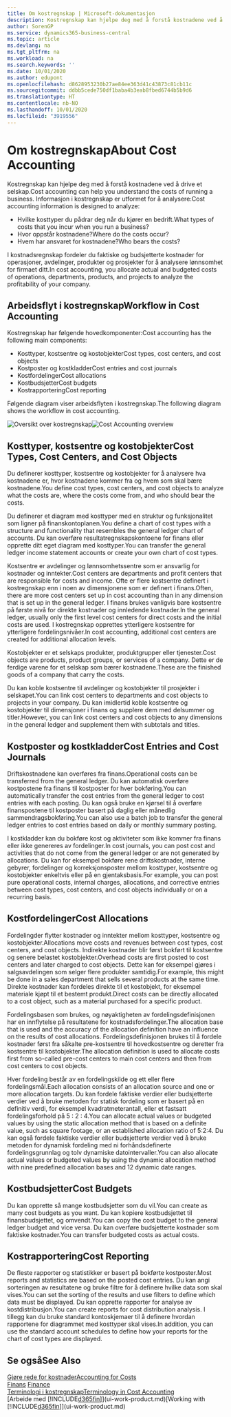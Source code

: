 ```yaml
---
title: Om kostregnskap | Microsoft-dokumentasjon
description: Kostregnskap kan hjelpe deg med å forstå kostnadene ved å drive et selskap.
author: SorenGP
ms.service: dynamics365-business-central
ms.topic: article
ms.devlang: na
ms.tgt_pltfrm: na
ms.workload: na
ms.search.keywords: ''
ms.date: 10/01/2020
ms.author: edupont
ms.openlocfilehash: d8628953230b27ae84ee363d41c43873c81cb11c
ms.sourcegitcommit: ddbb5cede750df1baba4b3eab8fbed6744b5b9d6
ms.translationtype: HT
ms.contentlocale: nb-NO
ms.lasthandoff: 10/01/2020
ms.locfileid: "3919556"
---
```

# <a name="about-cost-accounting"></a><span data-ttu-id="5d92c-103">Om kostregnskap</span><span class="sxs-lookup"><span data-stu-id="5d92c-103">About Cost Accounting</span></span>
<span data-ttu-id="5d92c-104">Kostregnskap kan hjelpe deg med å forstå kostnadene ved å drive et selskap.</span><span class="sxs-lookup"><span data-stu-id="5d92c-104">Cost accounting can help you understand the costs of running a business.</span></span> <span data-ttu-id="5d92c-105">Informasjon i kostregnskap er utformet for å analysere:</span><span class="sxs-lookup"><span data-stu-id="5d92c-105">Cost accounting information is designed to analyze:</span></span>  

-   <span data-ttu-id="5d92c-106">Hvilke kosttyper du pådrar deg når du kjører en bedrift.</span><span class="sxs-lookup"><span data-stu-id="5d92c-106">What types of costs that you incur when you run a business?</span></span>  
-   <span data-ttu-id="5d92c-107">Hvor oppstår kostnadene?</span><span class="sxs-lookup"><span data-stu-id="5d92c-107">Where do the costs occur?</span></span>  
-   <span data-ttu-id="5d92c-108">Hvem har ansvaret for kostnadene?</span><span class="sxs-lookup"><span data-stu-id="5d92c-108">Who bears the costs?</span></span>  

<span data-ttu-id="5d92c-109">I kostnadsregnskap fordeler du faktiske og budsjetterte kostnader for operasjoner, avdelinger, produkter og prosjekter for å analysere lønnsomhet for firmaet ditt.</span><span class="sxs-lookup"><span data-stu-id="5d92c-109">In cost accounting, you allocate actual and budgeted costs of operations, departments, products, and projects to analyze the profitability of your company.</span></span>  

## <a name="workflow-in-cost-accounting"></a><span data-ttu-id="5d92c-110">Arbeidsflyt i kostregnskap</span><span class="sxs-lookup"><span data-stu-id="5d92c-110">Workflow in Cost Accounting</span></span>  
<span data-ttu-id="5d92c-111">Kostregnskap har følgende hovedkomponenter:</span><span class="sxs-lookup"><span data-stu-id="5d92c-111">Cost accounting has the following main components:</span></span>  

-   <span data-ttu-id="5d92c-112">Kosttyper, kostsentre og kostobjekter</span><span class="sxs-lookup"><span data-stu-id="5d92c-112">Cost types, cost centers, and cost objects</span></span>  
-   <span data-ttu-id="5d92c-113">Kostposter og kostkladder</span><span class="sxs-lookup"><span data-stu-id="5d92c-113">Cost entries and cost journals</span></span>  
-   <span data-ttu-id="5d92c-114">Kostfordelinger</span><span class="sxs-lookup"><span data-stu-id="5d92c-114">Cost allocations</span></span>  
-   <span data-ttu-id="5d92c-115">Kostbudsjetter</span><span class="sxs-lookup"><span data-stu-id="5d92c-115">Cost budgets</span></span>
-   <span data-ttu-id="5d92c-116">Kostrapportering</span><span class="sxs-lookup"><span data-stu-id="5d92c-116">Cost reporting</span></span>  

<span data-ttu-id="5d92c-117">Følgende diagram viser arbeidsflyten i kostregnskap.</span><span class="sxs-lookup"><span data-stu-id="5d92c-117">The following diagram shows the workflow in cost accounting.</span></span>  

<span data-ttu-id="5d92c-118">![Oversikt over kostregnskap](media/costaccountingoverview.png "CostAccountingOverview")</span><span class="sxs-lookup"><span data-stu-id="5d92c-118">![Cost Accounting overview](media/costaccountingoverview.png "CostAccountingOverview")</span></span>  

## <a name="cost-types-cost-centers-and-cost-objects"></a><span data-ttu-id="5d92c-119">Kosttyper, kostsentre og kostobjekter</span><span class="sxs-lookup"><span data-stu-id="5d92c-119">Cost Types, Cost Centers, and Cost Objects</span></span>  
<span data-ttu-id="5d92c-120">Du definerer kosttyper, kostsentre og kostobjekter for å analysere hva kostnadene er, hvor kostnadene kommer fra og hvem som skal bære kostnadene.</span><span class="sxs-lookup"><span data-stu-id="5d92c-120">You define cost types, cost centers, and cost objects to analyze what the costs are, where the costs come from, and who should bear the costs.</span></span>  

<span data-ttu-id="5d92c-121">Du definerer et diagram med kosttyper med en struktur og funksjonalitet som ligner på finanskontoplanen.</span><span class="sxs-lookup"><span data-stu-id="5d92c-121">You define a chart of cost types with a structure and functionality that resembles the general ledger chart of accounts.</span></span> <span data-ttu-id="5d92c-122">Du kan overføre resultatregnskapskontoene for finans eller opprette ditt eget diagram med kosttyper.</span><span class="sxs-lookup"><span data-stu-id="5d92c-122">You can transfer the general ledger income statement accounts or create your own chart of cost types.</span></span>  

<span data-ttu-id="5d92c-123">Kostsentre er avdelinger og lønnsomhetssentre som er ansvarlig for kostnader og inntekter.</span><span class="sxs-lookup"><span data-stu-id="5d92c-123">Cost centers are departments and profit centers that are responsible for costs and income.</span></span> <span data-ttu-id="5d92c-124">Ofte er flere kostsentre definert i kostregnskap enn i noen av dimensjonene som er definert i finans.</span><span class="sxs-lookup"><span data-stu-id="5d92c-124">Often, there are more cost centers set up in cost accounting than in any dimension that is set up in the general ledger.</span></span> <span data-ttu-id="5d92c-125">I finans brukes vanligvis bare kostsentre på første nivå for direkte kostnader og innledende kostnader.</span><span class="sxs-lookup"><span data-stu-id="5d92c-125">In the general ledger, usually only the first level cost centers for direct costs and the initial costs are used.</span></span> <span data-ttu-id="5d92c-126">I kostregnskap opprettes ytterligere kostsentre for ytterligere fordelingsnivåer.</span><span class="sxs-lookup"><span data-stu-id="5d92c-126">In cost accounting, additional cost centers are created for additional allocation levels.</span></span>  

<span data-ttu-id="5d92c-127">Kostobjekter er et selskaps produkter, produktgrupper eller tjenester.</span><span class="sxs-lookup"><span data-stu-id="5d92c-127">Cost objects are products, product groups, or services of a company.</span></span> <span data-ttu-id="5d92c-128">Dette er de ferdige varene for et selskap som bærer kostnadene.</span><span class="sxs-lookup"><span data-stu-id="5d92c-128">These are the finished goods of a company that carry the costs.</span></span>  

<span data-ttu-id="5d92c-129">Du kan koble kostsentre til avdelinger og kostobjekter til prosjekter i selskapet.</span><span class="sxs-lookup"><span data-stu-id="5d92c-129">You can link cost centers to departments and cost objects to projects in your company.</span></span> <span data-ttu-id="5d92c-130">Du kan imidlertid koble kostsentre og kostobjekter til dimensjoner i finans og supplere dem med delsummer og titler.</span><span class="sxs-lookup"><span data-stu-id="5d92c-130">However, you can link cost centers and cost objects to any dimensions in the general ledger and supplement them with subtotals and titles.</span></span>  

## <a name="cost-entries-and-cost-journals"></a><span data-ttu-id="5d92c-131">Kostposter og kostkladder</span><span class="sxs-lookup"><span data-stu-id="5d92c-131">Cost Entries and Cost Journals</span></span>  
<span data-ttu-id="5d92c-132">Driftskostnadene kan overføres fra finans.</span><span class="sxs-lookup"><span data-stu-id="5d92c-132">Operational costs can be transferred from the general ledger.</span></span> <span data-ttu-id="5d92c-133">Du kan automatisk overføre kostpostene fra finans til kostposter for hver bokføring.</span><span class="sxs-lookup"><span data-stu-id="5d92c-133">You can automatically transfer the cost entries from the general ledger to cost entries with each posting.</span></span> <span data-ttu-id="5d92c-134">Du kan også bruke en kjørsel til å overføre finanspostene til kostposter basert på daglig eller månedlig sammendragsbokføring.</span><span class="sxs-lookup"><span data-stu-id="5d92c-134">You can also use a batch job to transfer the general ledger entries to cost entries based on daily or monthly summary posting.</span></span>  

<span data-ttu-id="5d92c-135">I kostkladder kan du bokføre kost og aktiviteter som ikke kommer fra finans eller ikke genereres av fordelinger.</span><span class="sxs-lookup"><span data-stu-id="5d92c-135">In cost journals, you can post cost and activities that do not come from the general ledger or are not generated by allocations.</span></span> <span data-ttu-id="5d92c-136">Du kan for eksempel bokføre rene driftskostnader, interne gebyrer, fordelinger og korreksjonsposter mellom kosttyper, kostsentre og kostobjekter enkeltvis eller på en gjentaksbasis.</span><span class="sxs-lookup"><span data-stu-id="5d92c-136">For example, you can post pure operational costs, internal charges, allocations, and corrective entries between cost types, cost centers, and cost objects individually or on a recurring basis.</span></span>  

## <a name="cost-allocations"></a><span data-ttu-id="5d92c-137">Kostfordelinger</span><span class="sxs-lookup"><span data-stu-id="5d92c-137">Cost Allocations</span></span>  
<span data-ttu-id="5d92c-138">Fordelingder flytter kostnader og inntekter mellom kosttyper, kostsentre og kostobjekter.</span><span class="sxs-lookup"><span data-stu-id="5d92c-138">Allocations move costs and revenues between cost types, cost centers, and cost objects.</span></span> <span data-ttu-id="5d92c-139">Indirekte kostnader blir først bokført til kostsentre og senere belastet kostobjekter.</span><span class="sxs-lookup"><span data-stu-id="5d92c-139">Overhead costs are first posted to cost centers and later charged to cost objects.</span></span> <span data-ttu-id="5d92c-140">Dette kan for eksempel gjøres i salgsavdelingen som selger flere produkter samtidig.</span><span class="sxs-lookup"><span data-stu-id="5d92c-140">For example, this might be done in a sales department that sells several products at the same time.</span></span> <span data-ttu-id="5d92c-141">Direkte kostnader kan fordeles direkte til et kostobjekt, for eksempel materiale kjøpt til et bestemt produkt.</span><span class="sxs-lookup"><span data-stu-id="5d92c-141">Direct costs can be directly allocated to a cost object, such as a material purchased for a specific product.</span></span>  

<span data-ttu-id="5d92c-142">Fordelingsbasen som brukes, og nøyaktigheten av fordelingsdefinisjonen har en innflytelse på resultatene for kostnadsfordelinger.</span><span class="sxs-lookup"><span data-stu-id="5d92c-142">The allocation base that is used and the accuracy of the allocation definition have an influence on the results of cost allocations.</span></span> <span data-ttu-id="5d92c-143">Fordelingsdefinisjonen brukes til å fordele kostnader først fra såkalte pre-kostsentre til hovedkostsentre og deretter fra kostsentre til kostobjekter.</span><span class="sxs-lookup"><span data-stu-id="5d92c-143">The allocation definition is used to allocate costs first from so-called pre-cost centers to main cost centers and then from cost centers to cost objects.</span></span>  

<span data-ttu-id="5d92c-144">Hver fordeling består av en fordelingskilde og ett eller flere fordelingsmål.</span><span class="sxs-lookup"><span data-stu-id="5d92c-144">Each allocation consists of an allocation source and one or more allocation targets.</span></span> <span data-ttu-id="5d92c-145">Du kan fordele faktiske verdier eller budsjetterte verdier ved å bruke metoden for statisk fordeling som er basert på en definitiv verdi, for eksempel kvadratmeterantall, eller et fastsatt fordelingsforhold på 5 : 2 : 4.</span><span class="sxs-lookup"><span data-stu-id="5d92c-145">You can allocate actual values or budgeted values by using the static allocation method that is based on a definite value, such as square footage, or an established allocation ratio of 5:2:4.</span></span> <span data-ttu-id="5d92c-146">Du kan også fordele faktiske verdier eller budsjetterte verdier ved å bruke metoden for dynamisk fordeling med ni forhåndsdefinerte fordelingsgrunnlag og tolv dynamiske datointervaller.</span><span class="sxs-lookup"><span data-stu-id="5d92c-146">You can also allocate actual values or budgeted values by using the dynamic allocation method with nine predefined allocation bases and 12 dynamic date ranges.</span></span>  

## <a name="cost-budgets"></a><span data-ttu-id="5d92c-147">Kostbudsjetter</span><span class="sxs-lookup"><span data-stu-id="5d92c-147">Cost Budgets</span></span>  
<span data-ttu-id="5d92c-148">Du kan opprette så mange kostbudsjetter som du vil.</span><span class="sxs-lookup"><span data-stu-id="5d92c-148">You can create as many cost budgets as you want.</span></span> <span data-ttu-id="5d92c-149">Du kan kopiere kostbudsjettet til finansbudsjettet, og omvendt.</span><span class="sxs-lookup"><span data-stu-id="5d92c-149">You can copy the cost budget to the general ledger budget and vice versa.</span></span> <span data-ttu-id="5d92c-150">Du kan overføre budsjetterte kostnader som faktiske kostnader.</span><span class="sxs-lookup"><span data-stu-id="5d92c-150">You can transfer budgeted costs as actual costs.</span></span>  

## <a name="cost-reporting"></a><span data-ttu-id="5d92c-151">Kostrapportering</span><span class="sxs-lookup"><span data-stu-id="5d92c-151">Cost Reporting</span></span>  
<span data-ttu-id="5d92c-152">De fleste rapporter og statistikker er basert på bokførte kostposter.</span><span class="sxs-lookup"><span data-stu-id="5d92c-152">Most reports and statistics are based on the posted cost entries.</span></span> <span data-ttu-id="5d92c-153">Du kan angi sorteringen av resultatene og bruke filtre for å definere hvilke data som skal vises.</span><span class="sxs-lookup"><span data-stu-id="5d92c-153">You can set the sorting of the results and use filters to define which data must be displayed.</span></span> <span data-ttu-id="5d92c-154">Du kan opprette rapporter for analyse av kostdistribusjon.</span><span class="sxs-lookup"><span data-stu-id="5d92c-154">You can create reports for cost distribution analysis.</span></span> <span data-ttu-id="5d92c-155">I tillegg kan du bruke standard kontoskjemaer til å definere hvordan rapportene for diagrammet med kosttyper skal vises.</span><span class="sxs-lookup"><span data-stu-id="5d92c-155">In addition, you can use the standard account schedules to define how your reports for the chart of cost types are displayed.</span></span>  

## <a name="see-also"></a><span data-ttu-id="5d92c-156">Se også</span><span class="sxs-lookup"><span data-stu-id="5d92c-156">See Also</span></span>  
 [<span data-ttu-id="5d92c-157">Gjøre rede for kostnader</span><span class="sxs-lookup"><span data-stu-id="5d92c-157">Accounting for Costs</span></span>](finance-manage-cost-accounting.md)  
 <span data-ttu-id="5d92c-158">[Finans](finance.md) </span><span class="sxs-lookup"><span data-stu-id="5d92c-158">[Finance](finance.md) </span></span>  
 [<span data-ttu-id="5d92c-159">Terminologi i kostregnskap</span><span class="sxs-lookup"><span data-stu-id="5d92c-159">Terminology in Cost Accounting</span></span>](finance-terminology-in-cost-accounting.md)  
 <span data-ttu-id="5d92c-160">[Arbeide med [!INCLUDE[d365fin](includes/d365fin_md.md)]](ui-work-product.md)</span><span class="sxs-lookup"><span data-stu-id="5d92c-160">[Working with [!INCLUDE[d365fin](includes/d365fin_md.md)]](ui-work-product.md)</span></span>
